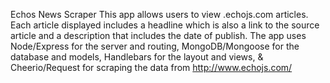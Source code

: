 Echos News Scraper
This app allows users to view .echojs.com  articles. Each article displayed includes a headline which is also a link to the source article and a description that includes the date of publish. The app uses Node/Express for the server and routing, MongoDB/Mongoose for the database and models, Handlebars for the layout and views, & Cheerio/Request for scraping the data from http://www.echojs.com/
